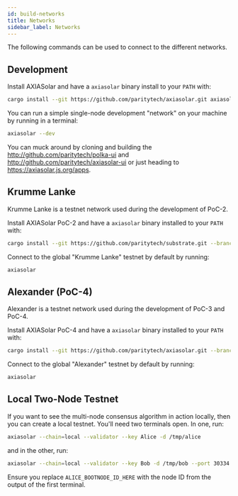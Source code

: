 ```yaml
---
id: build-networks
title: Networks
sidebar_label: Networks
---
```


The following commands can be used to connect to the different networks.

## Development

Install AXIASolar and have a `axiasolar` binary install to your `PATH` with:

```bash
cargo install --git https://github.com/paritytech/axiasolar.git axiasolar
```

You can run a simple single-node development "network" on your machine by running in a terminal:

```bash
axiasolar --dev
```

You can muck around by cloning and building the http://github.com/paritytech/polka-ui and http://github.com/paritytech/axiasolar-ui or just heading to https://axiasolar.js.org/apps.

## Krumme Lanke

Krumme Lanke is a testnet network used during the development of PoC-2.

Install AXIASolar PoC-2 and have a `axiasolar` binary installed to your `PATH` with:

```bash
cargo install --git https://github.com/paritytech/substrate.git --branch v0.2 axiasolar
```

Connect to the global "Krumme Lanke" testnet by default by running:

```bash
axiasolar
```

## Alexander (PoC-4)

Alexander is a testnet network used during the development of PoC-3 and PoC-4.

Install AXIASolar PoC-4 and have a `axiasolar` binary installed to your `PATH` with:

```bash
cargo install --git https://github.com/paritytech/axiasolar.git --branch v0.4 axiasolar
```

Connect to the global "Alexander" testnet by default by running:

```bash
axiasolar
```

## Local Two-Node Testnet

If you want to see the multi-node consensus algorithm in action locally, then you can create a local testnet. You'll need two terminals open. In one, run:

```bash
axiasolar --chain=local --validator --key Alice -d /tmp/alice
```

and in the other, run:

```bash
axiasolar --chain=local --validator --key Bob -d /tmp/bob --port 30334 --bootnodes '/ip4/127.0.0.1/tcp/30333/p2p/ALICE_BOOTNODE_ID_HERE'
```

Ensure you replace `ALICE_BOOTNODE_ID_HERE` with the node ID from the output of the first terminal.
